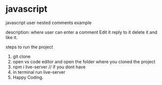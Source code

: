 
# javascript
javascript user nested comments example

description:
where user can enter a comment
Edit it 
reply to it
delete it
and like it.

steps to run the project 

1. git clone <url to clone>
2. open vs code editor and open the folder where you cloned the project
3. npm i live-server // if you dont have 
4. in terminal run live-server
5. Happy Coding.
